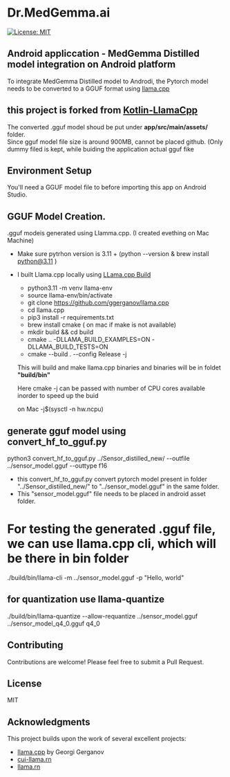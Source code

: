 # Dr.MedGemma.ai

[![License: MIT](https://img.shields.io/badge/license-MIT-blue.svg)](https://opensource.org/licenses/MIT)

## Android appliccation - MedGemma Distilled model integration on Android platform

To integrate MedGemma Distilled model to Androdi, the Pytorch model needs to be converted to a GGUF format using [llama.cpp](https://github.com/ggerganov/llama.cpp)

## this project is forked from  [Kotlin-LlamaCpp](https://github.com/ljcamargo/kotlinllamacpp/) 

The converted .gguf model shoud be put under  **app/src/main/assets/** folder.  
Since gguf model file size is around 900MB, cannot be placed github. 
(Only dummy filed is kept, while buiding the application actual gguf fike

## Environment Setup

You'll need a GGUF model file to before importing this app on Android Studio.


## GGUF Model Creation. 

.gguf modeis generated using Llamma.cpp. (I created evething on Mac Machine)
- Make sure pytrhon version is 3.11 + (python --version  & brew install python@3.11 )
- I built Llama.cpp locally using [LLama.cpp Build](https://github.com/ggml-org/llama.cpp/blob/master/docs/build.md)

    - python3.11 -m venv llama-env
    - source llama-env/bin/activate
    - git clone https://github.com/ggerganov/llama.cpp
    - cd llama.cpp
    - pip3 install -r requirements.txt
    - brew install cmake ( on mac if make is not available)
    - mkdir build && cd build
    - cmake .. -DLLAMA_BUILD_EXAMPLES=ON -DLLAMA_BUILD_TESTS=ON
    - cmake --build . --config Release -j
      
  This will build and make llama.cpp binaries and binaries will be in foldet **"build/bin"**
  
  Here cmake -j can be passed with number of CPU cores available inorder to speed up the buid 

  on Mac  -j$(sysctl -n hw.ncpu)

## generate gguf model using  convert_hf_to_gguf.py
python3 convert_hf_to_gguf.py ../Sensor_distilled_new/ --outfile ../sensor_model.gguf --outtype f16
 - this convert_hf_to_gguf.py convert pytorch  model present in folder "../Sensor_distilled_new/" to "../sensor_model.gguf" in the same folder.
- This "sensor_model.gguf" file needs to be placed in android asset folder.

# For testing the generated .gguf file, we can use llama.cpp cli, which will be there in bin folder
./build/bin/llama-cli  -m ../sensor_model.gguf  -p "Hello, world"


## for quantization use llama-quantize
  ./build/bin/llama-quantize  --allow-requantize ../sensor_model.gguf ../sensor_model_q4_0.gguf q4_0




## Contributing

Contributions are welcome! Please feel free to submit a Pull Request.

## License

MIT

## Acknowledgments

This project builds upon the work of several excellent projects:
- [llama.cpp](https://github.com/ggerganov/llama.cpp) by Georgi Gerganov
- [cui-llama.rn](https://github.com/Vali-98/cui-llama.rn)
- [llama.rn](https://github.com/mybigday/llama.rn)

